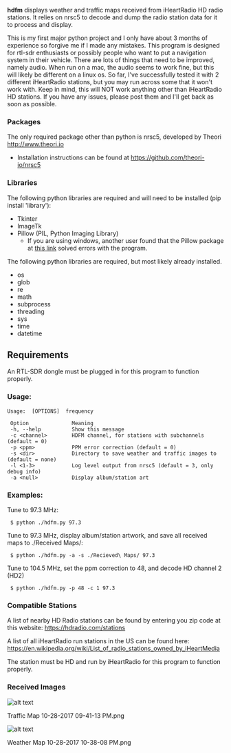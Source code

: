 **hdfm** displays weather and traffic maps received from iHeartRadio HD radio stations. It relies on nrsc5 to decode and dump the radio station data for it to process and display.

This is my first major python project and I only have about 3 months of experience so forgive me if I made any mistakes. This program is designed for rtl-sdr enthusiasts or possibly people who want to put a navigation system in their vehicle. There are lots of things that need to be improved, namely audio. When run on a mac, the audio seems to work fine, but this will likely be different on a linux os. So far, I've successfully tested it with 2 different iHeartRadio stations, but you may run across some that it won't work with. Keep in mind, this will NOT work anything other than iHeartRadio HD stations. If you have any issues, please post them and I'll get back as soon as possible.

### Packages

The only required package other than python is nrsc5, developed by Theori http://www.theori.io

 * Installation instructions can be found at https://github.com/theori-io/nrsc5

### Libraries

The following python libraries are required and will need to be installed (pip install 'library'):

 * Tkinter
 * ImageTk
 * Pillow (PIL, Python Imaging Library)
     * If you are using windows, another user found that the Pillow package at [this link](https://www.lfd.uci.edu/%7Egohlke/pythonlibs/) solved errors with the program.
 
The following python libraries are required, but most likely already installed.

 * os
 * glob
 * re
 * math
 * subprocess
 * threading
 * sys
 * time
 * datetime

## Requirements

An RTL-SDR dongle must be plugged in for this program to function properly.

### Usage:

	Usage:  [OPTIONS]  frequency
	
     Option              Meaning
     -h, --help          Show this message
     -c <channel>        HDFM channel, for stations with subchannels (default = 0)
     -p <ppm>            PPM error correction (default = 0)
     -s <dir>            Directory to save weather and traffic images to (default = none)
     -l <1-3>            Log level output from nrsc5 (default = 3, only debug info)
	 -a <null>           Display album/station art
### Examples:

Tune to 97.3 MHz:

     $ python ./hdfm.py 97.3

Tune to 97.3 MHz, display album/station artwork, and save all received maps to ./Received Maps/:

     $ python ./hdfm.py -a -s ./Recieved\ Maps/ 97.3

Tune to 104.5 MHz, set the ppm correction to 48, and decode HD channel 2 (HD2)

     $ python ./hdfm.py -p 48 -c 1 97.3

### Compatible Stations

A list of nearby HD Radio stations can be found by entering you zip code at this website:
https://hdradio.com/stations

A list of all iHeartRadio run stations in the US can be found here:
https://en.wikipedia.org/wiki/List_of_radio_stations_owned_by_iHeartMedia

The station must be HD and run by iHeartRadio for this program to function properly.

### Received Images
![alt text](https://image.ibb.co/kOnwqR/Traffic_Map_10_28_2017_09_41_13_PM.png)

Traffic Map 10-28-2017 09-41-13 PM.png

![alt text](https://preview.ibb.co/d4jLH6/Weather_Map_10_28_2017_10_38_08_PM.png)

Weather Map 10-28-2017 10-38-08 PM.png
